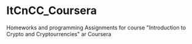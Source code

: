 # ItCnCC_Coursera
Homeworks and programming Assignments for course "Introduction to Crypto and Cryptourrencies" ar Coursera
